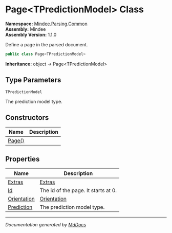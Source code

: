 ﻿<!--  
  <auto-generated>   
    The contents of this file were generated by a tool.  
    Changes to this file may be list if the file is regenerated  
  </auto-generated>   
-->

# Page\<TPredictionModel\> Class

**Namespace:** [Mindee.Parsing.Common](../index.md)  
**Assembly:** Mindee  
**Assembly Version:** 1.1.0

Define a page in the parsed document.

```csharp
public class Page<TPredictionModel>
```

**Inheritance:** object → Page\<TPredictionModel\>

## Type Parameters

`TPredictionModel`

The prediction model type.

## Constructors

| Name                            | Description |
| ------------------------------- | ----------- |
| [Page()](constructors/index.md) |             |

## Properties

| Name                                     | Description                            |
| ---------------------------------------- | -------------------------------------- |
| [Extras](properties/Extras.md)           | [Extras](../Extras/index.md)           |
| [Id](properties/Id.md)                   | The id of the page. It starts at 0.    |
| [Orientation](properties/Orientation.md) | [Orientation](../Orientation/index.md) |
| [Prediction](properties/Prediction.md)   | The prediction model type.             |

___

*Documentation generated by [MdDocs](https://github.com/ap0llo/mddocs)*
